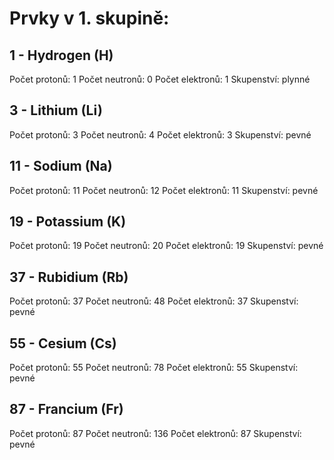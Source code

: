 # Prvky v 1. skupině: 
## 1 - Hydrogen (H)
Počet protonů: 1
Počet neutronů: 0
Počet elektronů: 1
Skupenství: plynné
## 3 - Lithium (Li)
Počet protonů: 3
Počet neutronů: 4
Počet elektronů: 3
Skupenství: pevné
## 11 - Sodium (Na)
Počet protonů: 11
Počet neutronů: 12
Počet elektronů: 11
Skupenství: pevné
## 19 - Potassium (K)
Počet protonů: 19
Počet neutronů: 20
Počet elektronů: 19
Skupenství: pevné
## 37 - Rubidium (Rb)
Počet protonů: 37
Počet neutronů: 48
Počet elektronů: 37
Skupenství: pevné
## 55 - Cesium (Cs)
Počet protonů: 55
Počet neutronů: 78
Počet elektronů: 55
Skupenství: pevné
## 87 - Francium (Fr)
Počet protonů: 87
Počet neutronů: 136
Počet elektronů: 87
Skupenství: pevné
